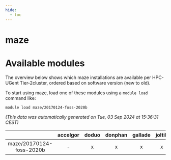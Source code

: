 ```yaml
---
hide:
  - toc
---
```


maze
====

# Available modules


The overview below shows which maze installations are available per HPC-UGent Tier-2cluster, ordered based on software version (new to old).

To start using maze, load one of these modules using a `module load` command like:

```shell
module load maze/20170124-foss-2020b
```

*(This data was automatically generated on Tue, 03 Sep 2024 at 15:36:31 CEST)*  

| |accelgor|doduo|donphan|gallade|joltik|shinx|skitty|
| :---: | :---: | :---: | :---: | :---: | :---: | :---: | :---: |
|maze/20170124-foss-2020b|-|x|x|x|x|-|x|

